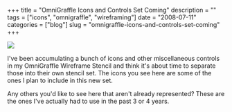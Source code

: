 +++
title = "OmniGraffle Icons and Controls Set Coming"
description = ""
tags = ["icons", "omnigraffle", "wireframing"]
date = "2008-07-11"
categories = ["blog"]
slug = "omnigraffle-icons-and-controls-set-coming"
+++



  <div class="notebook-screenshot"><img src="//media.konigi.com/notebook/omnigraffle-icon-set-coming.jpg" class="notebook-image" /></div><p>I've been accumulating a bunch of icons and other miscellaneous controls in my OmniGraffle Wireframe Stencil and think it's about time to separate those into their own stencil set. The icons you see here are some of the ones I plan to include in this new set. </p>
<p>Any others you'd like to see here that aren't already represented? These are the ones I've actually had to use in the past 3 or 4 years.</p>
    
  
